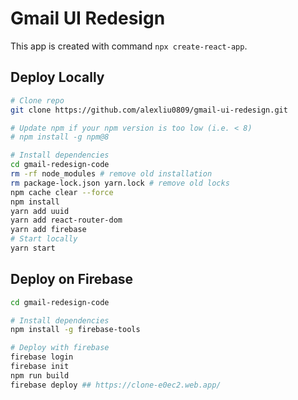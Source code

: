 # Gmail UI Redesign
This app is created with command `npx create-react-app`.

## Deploy Locally
```bash
# Clone repo
git clone https://github.com/alexliu0809/gmail-ui-redesign.git

# Update npm if your npm version is too low (i.e. < 8)
# npm install -g npm@8

# Install dependencies
cd gmail-redesign-code
rm -rf node_modules # remove old installation
rm package-lock.json yarn.lock # remove old locks
npm cache clear --force
npm install
yarn add uuid
yarn add react-router-dom
yarn add firebase
# Start locally
yarn start
```

## Deploy on Firebase
```bash
cd gmail-redesign-code

# Install dependencies
npm install -g firebase-tools

# Deploy with firebase
firebase login
firebase init
npm run build
firebase deploy ## https://clone-e0ec2.web.app/
```

